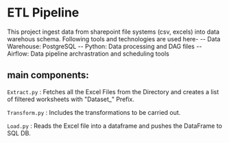 # ETL Pipeline
This project ingest data from sharepoint file systems (csv, excels) into data warehous schema. Following tools and technologies are used here-
-- Data Warehouse: PostgreSQL
-- Python: Data processing and DAG files
-- Airflow: Data pipeline archrastration and scheduling tools

## main components:

`Extract.py` : Fetches all the Excel Files from the Directory and creates a list of filtered worksheets with "Dataset_" Prefix.

`Transform.py` : Includes the transformations to be carried out.

`Load.py` : Reads the Excel file into a dataframe and pushes the DataFrame to SQL DB.
